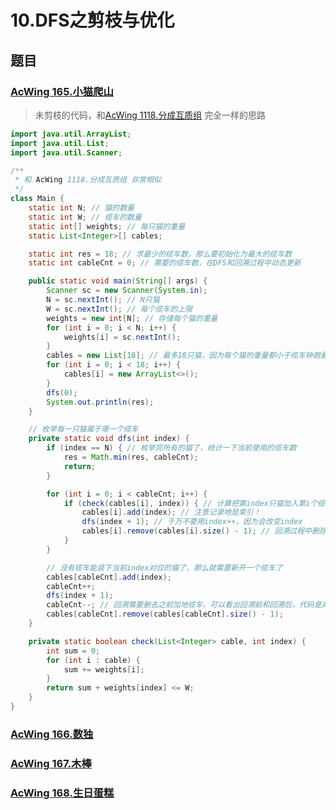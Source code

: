 # 10.DFS之剪枝与优化


## 题目
### [AcWing 165.小猫爬山](https://www.acwing.com/problem/content/167/)
> 未剪枝的代码，和[AcWing 1118.分成互质组](09_DFS之搜索顺序.md#acwing-1118分成互质组) 完全一样的思路
```java
import java.util.ArrayList;
import java.util.List;
import java.util.Scanner;

/**
 * 和 AcWing 1118.分成互质组 非常相似
 */
class Main {
    static int N; // 猫的数量
    static int W; // 缆车的数量
    static int[] weights; // 每只猫的重量
    static List<Integer>[] cables;

    static int res = 18; // 求最少的缆车数，那么要初始化为最大的缆车数
    static int cableCnt = 0; // 需要的缆车数，在DFS和回溯过程中动态更新

    public static void main(String[] args) {
        Scanner sc = new Scanner(System.in);
        N = sc.nextInt(); // N只猫
        W = sc.nextInt(); // 每个缆车的上限
        weights = new int[N]; // 存储每个猫的重量
        for (int i = 0; i < N; i++) {
            weights[i] = sc.nextInt();
        }
        cables = new List[18]; // 最多18只猫，因为每个猫的重量都小于缆车钟朗最多也就18个。cables[i]表示第i辆缆车装了多少只猫
        for (int i = 0; i < 18; i++) {
            cables[i] = new ArrayList<>();
        }
        dfs(0);
        System.out.println(res);
    }

    // 枚举每一只猫属于哪一个缆车
    private static void dfs(int index) {
        if (index == N) { // 枚举完所有的猫了，统计一下当前使用的缆车数
            res = Math.min(res, cableCnt);
            return;
        }

        for (int i = 0; i < cableCnt; i++) {
            if (check(cables[i], index)) { // 计算把第index只猫加入第i个缆车后，缆车是否会超重
                cables[i].add(index); // 注意记录地是索引！
                dfs(index + 1); // 千万不要用index++，因为会改变index
                cables[i].remove(cables[i].size() - 1); // 回溯过程中删除之前加入的元素
            }
        }

        // 没有缆车能装下当前index对应的猫了，那么就需要新开一个缆车了
        cables[cableCnt].add(index);
        cableCnt++;
        dfs(index + 1);
        cableCnt--; // 回溯需要删去之前加地缆车，可以看出回溯前和回溯后，代码是对称地
        cables[cableCnt].remove(cables[cableCnt].size() - 1);
    }

    private static boolean check(List<Integer> cable, int index) {
        int sum = 0;
        for (int i : cable) {
            sum += weights[i];
        }
        return sum + weights[index] <= W;
    }
}
```

### [AcWing 166.数独](https://www.acwing.com/problem/content/168/)
### [AcWing 167.木棒](https://www.acwing.com/problem/content/169/)
### [AcWing 168.生日蛋糕](https://www.acwing.com/problem/content/170/)